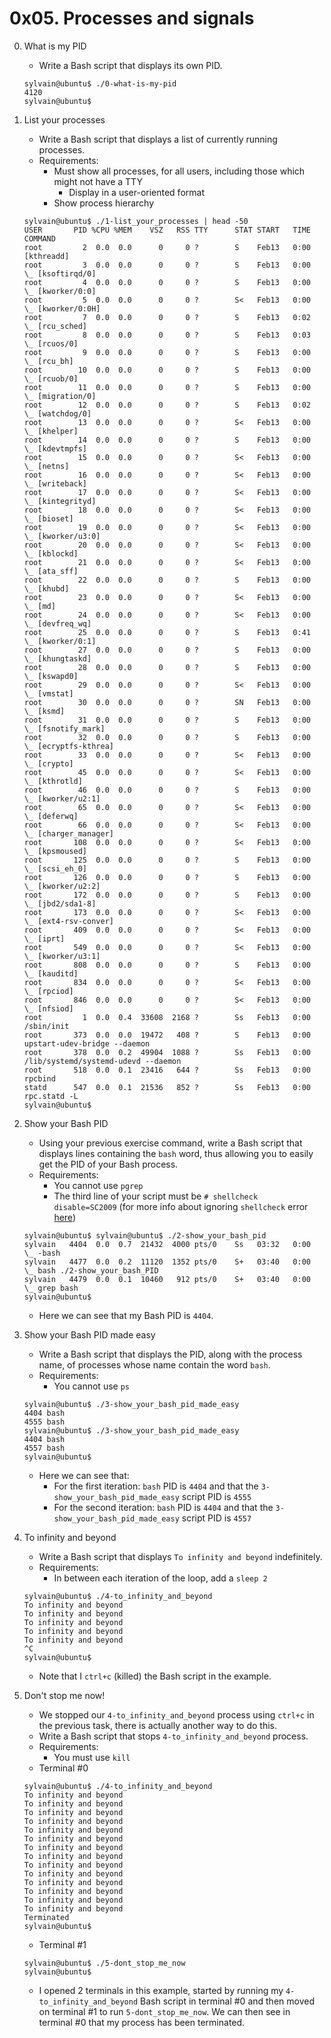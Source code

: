 # 0x05. Processes and signals

0. What is my PID
	- Write a Bash script that displays its own PID.
	```
	sylvain@ubuntu$ ./0-what-is-my-pid
	4120
	sylvain@ubuntu$
	```

1. List your processes
	- Write a Bash script that displays a list of currently running processes.
	- Requirements:
		- Must show all processes, for all users, including those which might not have a TTY
			- Display in a user-oriented format
		- Show process hierarchy
	```
	sylvain@ubuntu$ ./1-list_your_processes | head -50
	USER       PID %CPU %MEM    VSZ   RSS TTY      STAT START   TIME COMMAND
	root         2  0.0  0.0      0     0 ?        S    Feb13   0:00 [kthreadd]
	root         3  0.0  0.0      0     0 ?        S    Feb13   0:00  \_ [ksoftirqd/0]
	root         4  0.0  0.0      0     0 ?        S    Feb13   0:00  \_ [kworker/0:0]
	root         5  0.0  0.0      0     0 ?        S<   Feb13   0:00  \_ [kworker/0:0H]
	root         7  0.0  0.0      0     0 ?        S    Feb13   0:02  \_ [rcu_sched]
	root         8  0.0  0.0      0     0 ?        S    Feb13   0:03  \_ [rcuos/0]
	root         9  0.0  0.0      0     0 ?        S    Feb13   0:00  \_ [rcu_bh]
	root        10  0.0  0.0      0     0 ?        S    Feb13   0:00  \_ [rcuob/0]
	root        11  0.0  0.0      0     0 ?        S    Feb13   0:00  \_ [migration/0]
	root        12  0.0  0.0      0     0 ?        S    Feb13   0:02  \_ [watchdog/0]
	root        13  0.0  0.0      0     0 ?        S<   Feb13   0:00  \_ [khelper]
	root        14  0.0  0.0      0     0 ?        S    Feb13   0:00  \_ [kdevtmpfs]
	root        15  0.0  0.0      0     0 ?        S<   Feb13   0:00  \_ [netns]
	root        16  0.0  0.0      0     0 ?        S<   Feb13   0:00  \_ [writeback]
	root        17  0.0  0.0      0     0 ?        S<   Feb13   0:00  \_ [kintegrityd]
	root        18  0.0  0.0      0     0 ?        S<   Feb13   0:00  \_ [bioset]
	root        19  0.0  0.0      0     0 ?        S<   Feb13   0:00  \_ [kworker/u3:0]
	root        20  0.0  0.0      0     0 ?        S<   Feb13   0:00  \_ [kblockd]
	root        21  0.0  0.0      0     0 ?        S<   Feb13   0:00  \_ [ata_sff]
	root        22  0.0  0.0      0     0 ?        S    Feb13   0:00  \_ [khubd]
	root        23  0.0  0.0      0     0 ?        S<   Feb13   0:00  \_ [md]
	root        24  0.0  0.0      0     0 ?        S<   Feb13   0:00  \_ [devfreq_wq]
	root        25  0.0  0.0      0     0 ?        S    Feb13   0:41  \_ [kworker/0:1]
	root        27  0.0  0.0      0     0 ?        S    Feb13   0:00  \_ [khungtaskd]
	root        28  0.0  0.0      0     0 ?        S    Feb13   0:00  \_ [kswapd0]
	root        29  0.0  0.0      0     0 ?        S<   Feb13   0:00  \_ [vmstat]
	root        30  0.0  0.0      0     0 ?        SN   Feb13   0:00  \_ [ksmd]
	root        31  0.0  0.0      0     0 ?        S    Feb13   0:00  \_ [fsnotify_mark]
	root        32  0.0  0.0      0     0 ?        S    Feb13   0:00  \_ [ecryptfs-kthrea]
	root        33  0.0  0.0      0     0 ?        S<   Feb13   0:00  \_ [crypto]
	root        45  0.0  0.0      0     0 ?        S<   Feb13   0:00  \_ [kthrotld]
	root        46  0.0  0.0      0     0 ?        S    Feb13   0:00  \_ [kworker/u2:1]
	root        65  0.0  0.0      0     0 ?        S<   Feb13   0:00  \_ [deferwq]
	root        66  0.0  0.0      0     0 ?        S<   Feb13   0:00  \_ [charger_manager]
	root       108  0.0  0.0      0     0 ?        S<   Feb13   0:00  \_ [kpsmoused]
	root       125  0.0  0.0      0     0 ?        S    Feb13   0:00  \_ [scsi_eh_0]
	root       126  0.0  0.0      0     0 ?        S    Feb13   0:00  \_ [kworker/u2:2]
	root       172  0.0  0.0      0     0 ?        S    Feb13   0:00  \_ [jbd2/sda1-8]
	root       173  0.0  0.0      0     0 ?        S<   Feb13   0:00  \_ [ext4-rsv-conver]
	root       409  0.0  0.0      0     0 ?        S<   Feb13   0:00  \_ [iprt]
	root       549  0.0  0.0      0     0 ?        S<   Feb13   0:00  \_ [kworker/u3:1]
	root       808  0.0  0.0      0     0 ?        S    Feb13   0:00  \_ [kauditd]
	root       834  0.0  0.0      0     0 ?        S<   Feb13   0:00  \_ [rpciod]
	root       846  0.0  0.0      0     0 ?        S<   Feb13   0:00  \_ [nfsiod]
	root         1  0.0  0.4  33608  2168 ?        Ss   Feb13   0:00 /sbin/init
	root       373  0.0  0.0  19472   408 ?        S    Feb13   0:00 upstart-udev-bridge --daemon
	root       378  0.0  0.2  49904  1088 ?        Ss   Feb13   0:00 /lib/systemd/systemd-udevd --daemon
	root       518  0.0  0.1  23416   644 ?        Ss   Feb13   0:00 rpcbind
	statd      547  0.0  0.1  21536   852 ?        Ss   Feb13   0:00 rpc.statd -L
	sylvain@ubuntu$
	```

2. Show your Bash PID
	- Using your previous exercise command, write a Bash script that displays lines containing the `bash` word, thus allowing you to easily get the PID of your Bash process.
	- Requirements:
		- You cannot use `pgrep`
		- The third line of your script must be `# shellcheck disable=SC2009` (for more info about ignoring `shellcheck` error [here](https://github.com/koalaman/shellcheck/wiki/Ignore))
	```
	sylvain@ubuntu$ sylvain@ubuntu$ ./2-show_your_bash_pid
	sylvain   4404  0.0  0.7  21432  4000 pts/0    Ss   03:32   0:00          \_ -bash
	sylvain   4477  0.0  0.2  11120  1352 pts/0    S+   03:40   0:00              \_ bash ./2-show_your_bash_PID
	sylvain   4479  0.0  0.1  10460   912 pts/0    S+   03:40   0:00                  \_ grep bash
	sylvain@ubuntu$ 
	```
	- Here we can see that my Bash PID is `4404`.

3. Show your Bash PID made easy
	- Write a Bash script that displays the PID, along with the process name, of processes whose name contain the word `bash`.
	- Requirements:
		- You cannot use `ps`
	```
	sylvain@ubuntu$ ./3-show_your_bash_pid_made_easy
	4404 bash
	4555 bash
	sylvain@ubuntu$ ./3-show_your_bash_pid_made_easy
	4404 bash
	4557 bash
	sylvain@ubuntu$ 
	```
	- Here we can see that:
		- For the first iteration: `bash` PID is `4404` and that the `3-show_your_bash_pid_made_easy` script PID is `4555`
		- For the second iteration: `bash` PID is `4404` and that the `3-show_your_bash_pid_made_easy` script PID is `4557`

4. To infinity and beyond
	- Write a Bash script that displays `To infinity and beyond` indefinitely.
	- Requirements:
		- In between each iteration of the loop, add a `sleep 2`
	```
	sylvain@ubuntu$ ./4-to_infinity_and_beyond
	To infinity and beyond
	To infinity and beyond
	To infinity and beyond
	To infinity and beyond
	To infinity and beyond
	^C
	sylvain@ubuntu$ 
	```
	- Note that I `ctrl+c` (killed) the Bash script in the example.

5. Don't stop me now!
	- We stopped our `4-to_infinity_and_beyond` process using `ctrl+c` in the previous task, there is actually another way to do this.
	- Write a Bash script that stops `4-to_infinity_and_beyond` process.
	- Requirements:
		- You must use `kill`
	- Terminal #0
	```
	sylvain@ubuntu$ ./4-to_infinity_and_beyond
	To infinity and beyond
	To infinity and beyond
	To infinity and beyond
	To infinity and beyond
	To infinity and beyond
	To infinity and beyond
	To infinity and beyond
	To infinity and beyond
	To infinity and beyond
	To infinity and beyond
	To infinity and beyond
	To infinity and beyond
	To infinity and beyond
	To infinity and beyond
	Terminated
	sylvain@ubuntu$ 
	```
	- Terminal #1
	```
	sylvain@ubuntu$ ./5-dont_stop_me_now 
	sylvain@ubuntu$ 
	```
	- I opened 2 terminals in this example, started by running my `4-to_infinity_and_beyond` Bash script in terminal #0 and then moved on terminal #1 to run `5-dont_stop_me_now`. We can then see in terminal #0 that my process has been terminated.
